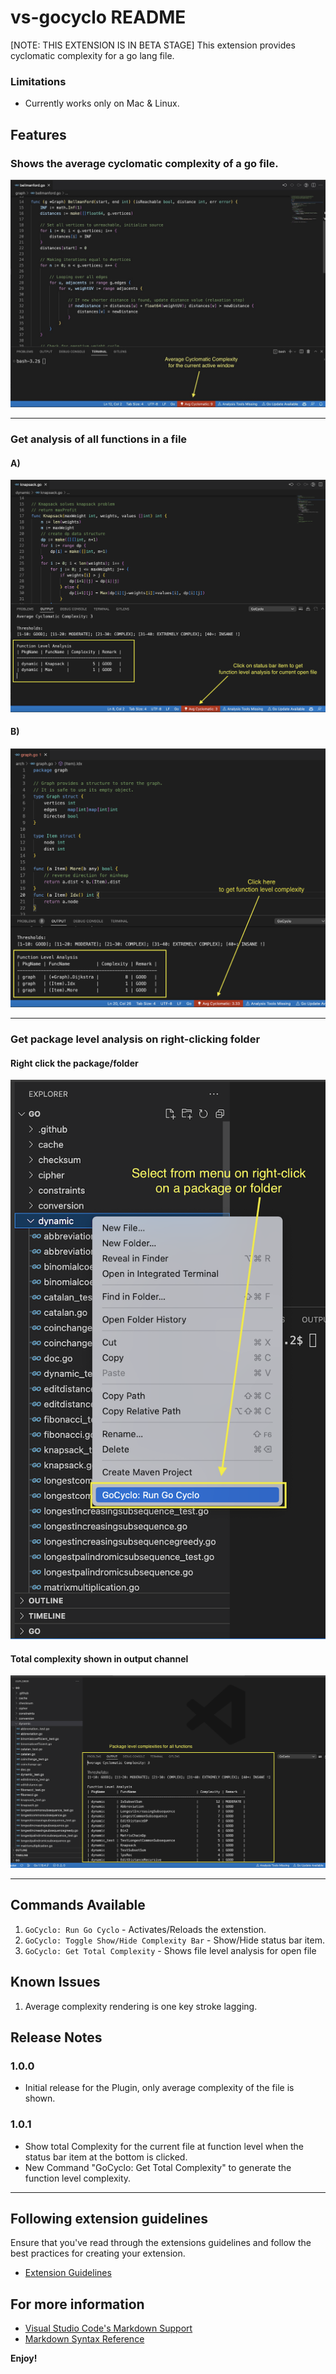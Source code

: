# vs-gocyclo README

[NOTE: THIS EXTENSION IS IN BETA STAGE]
This extension provides cyclomatic complexity for a go lang file.

### Limitations
- Currently works only on Mac & Linux.

## Features

### Shows the average cyclomatic complexity of a go file.
![average](./images/3_average_for_current_file.jpeg)

---

### Get analysis of all functions in a file
#### A)
![all functions in file](./images/4_click_status_bar_item_for_func_analysis.png)

#### B)
![all functions in file](./images/4b_cick_sbi_to_get_file_average%20.png)

---

### Get package level analysis on right-clicking folder
#### Right click the package/folder
![package level analysis](./images/5_select_from_menu_right_click.png)

#### Total complexity shown in output channel
![package level analysis](./images/6_package_level_all_functions.png)

---

## Commands Available
1. `GoCyclo: Run Go Cyclo` - Activates/Reloads the extenstion.
2. `GoCyclo: Toggle Show/Hide Complexity Bar` - Show/Hide status bar item.
3. `GoCyclo: Get Total Complexity` - Shows file level analysis for open file

## Known Issues

1. Average complexity rendering is one key stroke lagging.

## Release Notes

### 1.0.0

* Initial release for the Plugin, only average complexity of the file is shown.

### 1.0.1

* Show total Complexity for the current file at function level when the status bar item at the bottom is clicked.
* New Command "GoCyclo: Get Total Complexity" to generate the function level complexity.

---

## Following extension guidelines

Ensure that you've read through the extensions guidelines and follow the best practices for creating your extension.

* [Extension Guidelines](https://code.visualstudio.com/api/references/extension-guidelines)


## For more information

* [Visual Studio Code's Markdown Support](http://code.visualstudio.com/docs/languages/markdown)
* [Markdown Syntax Reference](https://help.github.com/articles/markdown-basics/)

**Enjoy!**

